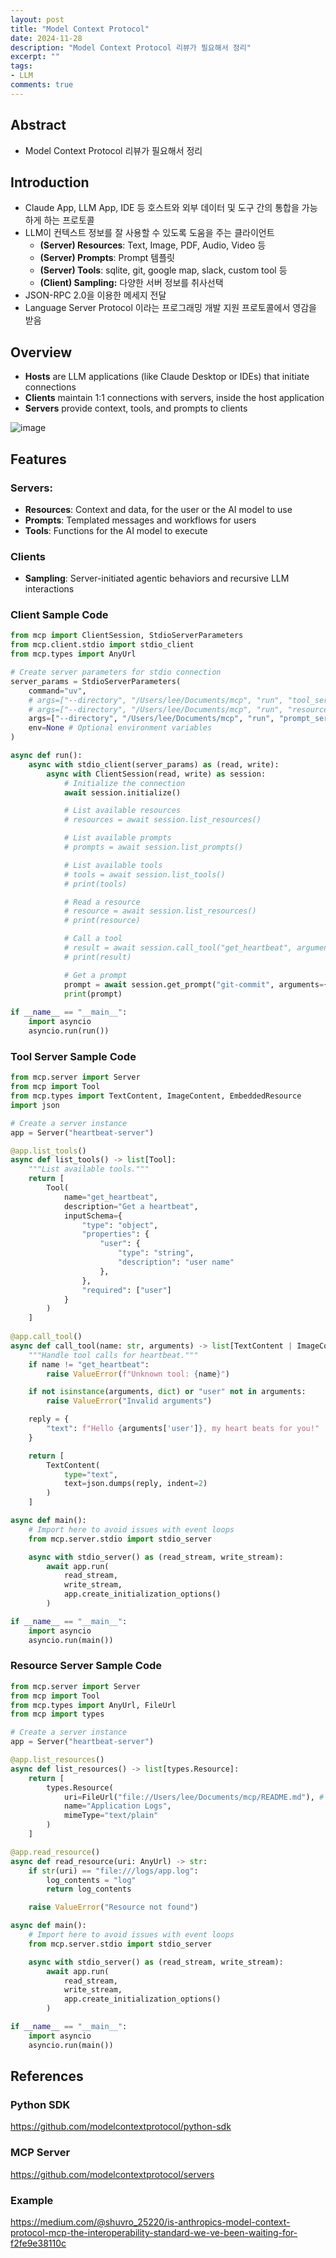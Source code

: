 ```yaml
---
layout: post
title: "Model Context Protocol"
date: 2024-11-28
description: "Model Context Protocol 리뷰가 필요해서 정리"
excerpt: ""
tags:
- LLM
comments: true
---
```

## Abstract
- Model Context Protocol 리뷰가 필요해서 정리

## Introduction

- Claude App, LLM App, IDE 등 호스트와 외부 데이터 및 도구 간의 통합을 가능하게 하는 프로토콜
- LLM이 컨텍스트 정보를 잘 사용할 수 있도록 도움을 주는 클라이언트
    - **(Server) Resources**: Text, Image, PDF, Audio, Video 등
    - **(Server) Prompts**: Prompt 템플릿
    - **(Server) Tools**: sqlite, git, google map, slack, custom tool 등
    - **(Client) Sampling:** 다양한 서버 정보를 취사선택
- JSON-RPC 2.0을 이용한 메세지 전달
- Language Server Protocol 이라는 프로그래밍 개발 지원 프로토콜에서 영감을 받음

## Overview
- **Hosts** are LLM applications (like Claude Desktop or IDEs) that initiate connections
- **Clients** maintain 1:1 connections with servers, inside the host application
- **Servers** provide context, tools, and prompts to clients

![image](../assets/img/post/model_context_protocol_1.png)


## **Features**

### Servers:

- **Resources**: Context and data, for the user or the AI model to use
- **Prompts**: Templated messages and workflows for users
- **Tools**: Functions for the AI model to execute

### Clients

- **Sampling**: Server-initiated agentic behaviors and recursive LLM interactions
    

### Client Sample Code
```python
from mcp import ClientSession, StdioServerParameters
from mcp.client.stdio import stdio_client
from mcp.types import AnyUrl

# Create server parameters for stdio connection
server_params = StdioServerParameters(
    command="uv",
    # args=["--directory", "/Users/lee/Documents/mcp", "run", "tool_server.py"],
    # args=["--directory", "/Users/lee/Documents/mcp", "run", "resource_server.py"],
    args=["--directory", "/Users/lee/Documents/mcp", "run", "prompt_server.py"],
    env=None # Optional environment variables
)

async def run():
    async with stdio_client(server_params) as (read, write):
        async with ClientSession(read, write) as session:
            # Initialize the connection
            await session.initialize()

            # List available resources
            # resources = await session.list_resources()

            # List available prompts
            # prompts = await session.list_prompts()

            # List available tools
            # tools = await session.list_tools()
            # print(tools)

            # Read a resource
            # resource = await session.list_resources()
            # print(resource)

            # Call a tool
            # result = await session.call_tool("get_heartbeat", arguments={"user": "Hyunsik Lee"})
            # print(result)

            # Get a prompt
            prompt = await session.get_prompt("git-commit", arguments={"arg1": "value"})
            print(prompt)
        
if __name__ == "__main__":
    import asyncio
    asyncio.run(run())
```

### Tool Server Sample Code
```python
from mcp.server import Server
from mcp import Tool
from mcp.types import TextContent, ImageContent, EmbeddedResource
import json

# Create a server instance
app = Server("heartbeat-server")

@app.list_tools()
async def list_tools() -> list[Tool]:
    """List available tools."""
    return [
        Tool(
            name="get_heartbeat",
            description="Get a heartbeat",
            inputSchema={
                "type": "object",
                "properties": {
                    "user": {
                        "type": "string",
                        "description": "user name"
                    },
                },
                "required": ["user"]
            }
        )
    ]
    
@app.call_tool()
async def call_tool(name: str, arguments) -> list[TextContent | ImageContent | EmbeddedResource]:
    """Handle tool calls for heartbeat."""
    if name != "get_heartbeat":
        raise ValueError(f"Unknown tool: {name}")

    if not isinstance(arguments, dict) or "user" not in arguments:
        raise ValueError("Invalid arguments")

    reply = {
        "text": f"Hello {arguments['user']}, my heart beats for you!"
    }

    return [
        TextContent(
            type="text",
            text=json.dumps(reply, indent=2)
        )
    ]

async def main():
    # Import here to avoid issues with event loops
    from mcp.server.stdio import stdio_server

    async with stdio_server() as (read_stream, write_stream):
        await app.run(
            read_stream,
            write_stream,
            app.create_initialization_options()
        )

if __name__ == "__main__":
    import asyncio
    asyncio.run(main())
```

### Resource Server Sample Code
```python
from mcp.server import Server
from mcp import Tool
from mcp.types import AnyUrl, FileUrl
from mcp import types

# Create a server instance
app = Server("heartbeat-server")

@app.list_resources()
async def list_resources() -> list[types.Resource]:
    return [
        types.Resource(
            uri=FileUrl("file://Users/lee/Documents/mcp/README.md"), # type: ignore
            name="Application Logs",
            mimeType="text/plain"
        )
    ]

@app.read_resource()
async def read_resource(uri: AnyUrl) -> str:
    if str(uri) == "file:///logs/app.log":
        log_contents = "log"
        return log_contents

    raise ValueError("Resource not found")

async def main():
    # Import here to avoid issues with event loops
    from mcp.server.stdio import stdio_server

    async with stdio_server() as (read_stream, write_stream):
        await app.run(
            read_stream,
            write_stream,
            app.create_initialization_options()
        )

if __name__ == "__main__":
    import asyncio
    asyncio.run(main())
```


## References
### Python SDK

https://github.com/modelcontextprotocol/python-sdk

### MCP Server

https://github.com/modelcontextprotocol/servers

### Example
https://medium.com/@shuvro_25220/is-anthropics-model-context-protocol-mcp-the-interoperability-standard-we-ve-been-waiting-for-f2fe9e38110c
